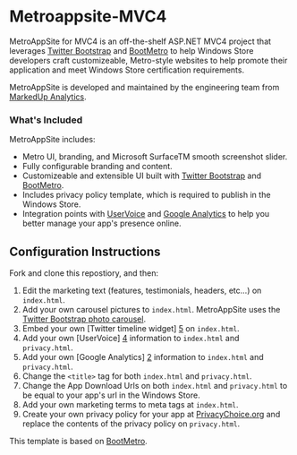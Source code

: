 # Metroappsite-MVC4
MetroAppSite for MVC4 is an off-the-shelf ASP.NET MVC4 project that leverages [Twitter Bootstrap][6] and [BootMetro][1] to help Windows Store developers craft customizeable, Metro-style websites to help promote their application and meet Windows Store certification requirements.

MetroAppSite is developed and maintained by the engineering team from [MarkedUp Analytics][8].

### What's Included
MetroAppSite includes:

* Metro UI, branding, and Microsoft SurfaceTM smooth screenshot slider.
* Fully configurable branding and content.
* Customizeable and extensible UI built with [Twitter Bootstrap][6] and [BootMetro][1].
* Includes privacy policy template, which is required to publish in the Windows Store.
* Integration points with [UserVoice][4] and [Google Analytics][2] to help you better manage your app's presence online.

## Configuration Instructions

Fork and clone this repostiory, and then:

1. Edit the marketing text (features, testimonials, headers, etc...) on `index.html`.
1. Add your own carousel pictures to `index.html`. MetroAppSite uses the [Twitter Bootstrap photo carousel][3].
1. Embed your own [Twitter timeline widget] [5] on `index.html`.
1. Add your own [UserVoice] [4] information to `index.html` and `privacy.html`.
1. Add your own [Google Analytics] [2] information to `index.html` and `privacy.html`.
1. Change the `<title>` tag for both `index.html` and `privacy.html`.
1. Change the App Download Urls on both `index.html` and `privacy.html` to be equal to your app's url in the Windows Store.
1. Add your own marketing terms to meta tags at `index.html`.
1. Create your own privacy policy for your app at [PrivacyChoice.org][7] and replace the contents of the privacy policy on `privacy.html`.

This template is based on [BootMetro][1]. 

[1]: http://aozora.github.com/bootmetro/
[2]: http://www.google.com/analytics/
[3]: http://twitter.github.com/bootstrap/javascript.html#carousel
[4]: http://www.uservoice.com/
[5]: https://dev.twitter.com/docs/embedded-timelines
[6]: http://twitter.github.com/bootstrap/
[7]: http://www.privacychoice.org/policymaker/
[8]: https://markedup.com/
